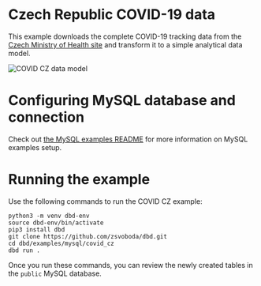 # Czech Republic COVID-19 data 
This example downloads the complete COVID-19 tracking data from the [Czech Ministry of Health site](https://onemocneni-aktualne.mzcr.cz/api/v2/covid-19) and transform it to a simple analytical data model.  

![COVID CZ data model](https://raw.githubusercontent.com/zsvoboda/dbd/master/img/covid.cz.datamodel.png)

# Configuring MySQL database and connection
Check out [the MySQL examples README](../README.md) for more information on MySQL examples setup. 

# Running the example
Use the following commands to run the COVID CZ example:

```shell
python3 -m venv dbd-env
source dbd-env/bin/activate
pip3 install dbd
git clone https://github.com/zsvoboda/dbd.git
cd dbd/examples/mysql/covid_cz
dbd run . 
```

Once you run these commands, you can review the newly created tables in the `public` MySQL database.
